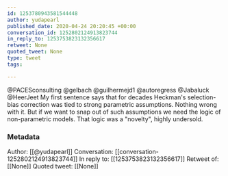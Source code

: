 ```yaml
---
id: 1253780943581544448
author: yudapearl
published_date: 2020-04-24 20:20:45 +00:00
conversation_id: 1252802124913823744
in_reply_to: 1253753823132356617
retweet: None
quoted_tweet: None
type: tweet
tags:

---
```


@PACESconsulting @gelbach @guilhermejd1 @autoregress @Jabaluck @HeerJeet My first sentence says that for decades Heckman's selection-bias correction was tied to strong parametric assumptions. Nothing wrong with it. But if we want to snap out of such assumptions we need the logic of non-parametric models. That logic was a "novelty",
highly undersold.

### Metadata

Author: [[@yudapearl]]
Conversation: [[conversation-1252802124913823744]]
In reply to: [[1253753823132356617]]
Retweet of: [[None]]
Quoted tweet: [[None]]
